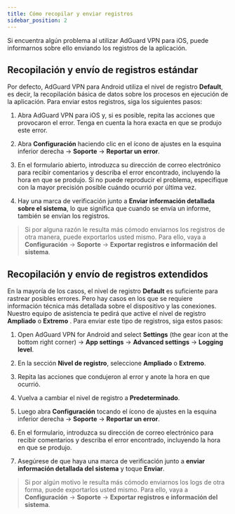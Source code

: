 ```yaml
---
title: Cómo recopilar y enviar registros
sidebar_position: 2
---
```


Si encuentra algún problema al utilizar AdGuard VPN para iOS, puede informarnos sobre ello enviando los registros de la aplicación.

## Recopilación y envío de registros estándar

Por defecto, AdGuard VPN para Android utiliza el nivel de registro **Default**, es decir, la recopilación básica de datos sobre los procesos en ejecución de la aplicación. Para enviar estos registros, siga los siguientes pasos:

1. Abra AdGuard VPN para iOS y, si es posible, repita las acciones que provocaron el error. Tenga en cuenta la hora exacta en que se produjo este error.

2. Abra **Configuración** haciendo clic en el ícono de ajustes en la esquina inferior derecha → **Soporte** → **Reportar un error**.

3. En el formulario abierto, introduzca su dirección de correo electrónico para recibir comentarios y describa el error encontrado, incluyendo la hora en que se produjo. Si no puede reproducir el problema, especifique con la mayor precisión posible cuándo ocurrió por última vez.

4. Hay una marca de verificación junto a **Enviar información detallada sobre el sistema**, lo que significa que cuando se envía un informe, también se envían los registros.
> Si por alguna razón le resulta más cómodo enviarnos los registros de otra manera, puede exportarlos usted mismo. Para ello, vaya a **Configuración** → **Soporte** → **Exportar registros e información del sistema**.

## Recopilación y envío de registros extendidos

En la mayoría de los casos, el nivel de registro **Default** es suficiente para rastrear posibles errores. Pero hay casos en los que se requiere información técnica más detallada sobre el dispositivo y las conexiones. Nuestro equipo de asistencia te pedirá que active el nivel de registro **Ampliado** o **Extremo** . Para enviar este tipo de registros, siga estos pasos:

1. Open AdGuard VPN for Android and select **Settings** (the gear icon at the bottom right corner) → **App settings** → **Advanced settings** → **Logging level**.

2. En la sección **Nivel de registro**, seleccione **Ampliado** o **Extremo**.

3. Repita las acciones que condujeron al error y anote la hora en que ocurrió.

4. Vuelva a cambiar el nivel de registro a **Predeterminado**.

5. Luego abra **Configuración** tocando el ícono de ajustes en la esquina inferior derecha → **Soporte** → **Reportar un error**.

6. En el formulario, introduzca su dirección de correo electrónico para recibir comentarios y describa el error encontrado, incluyendo la hora en que se produjo.

7. Asegúrese de que haya una marca de verificación junto a **enviar información detallada del sistema** y toque **Enviar**.
> Si por algún motivo le resulta más cómodo enviarnos los logs de otra forma, puede exportarlos usted mismo. Para ello, vaya a **Configuración** → **Soporte** → **Exportar registros e información del sistema**.
